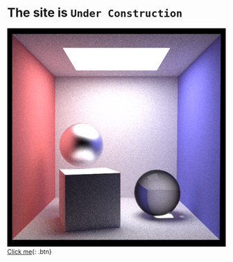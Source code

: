 # The site is ```Under Construction```
![Image](assets/images/cornell_box.png)
[Click me](http://www.google.com){: .btn}